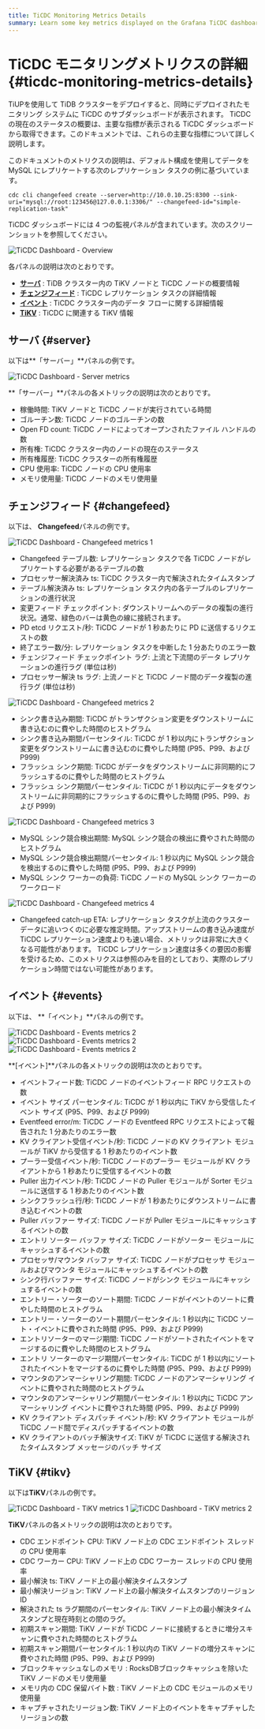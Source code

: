 ```yaml
---
title: TiCDC Monitoring Metrics Details
summary: Learn some key metrics displayed on the Grafana TiCDC dashboard.
---
```


# TiCDC モニタリングメトリクスの詳細 {#ticdc-monitoring-metrics-details}

TiUPを使用して TiDB クラスターをデプロイすると、同時にデプロイされたモニタリング システムに TiCDC のサブダッシュボードが表示されます。 TiCDC の現在のステータスの概要は、主要な指標が表示される TiCDC ダッシュボードから取得できます。このドキュメントでは、これらの主要な指標について詳しく説明します。

このドキュメントのメトリクスの説明は、デフォルト構成を使用してデータを MySQL にレプリケートする次のレプリケーション タスクの例に基づいています。

```shell
cdc cli changefeed create --server=http://10.0.10.25:8300 --sink-uri="mysql://root:123456@127.0.0.1:3306/" --changefeed-id="simple-replication-task"
```

TiCDC ダッシュボードには 4 つの監視パネルが含まれています。次のスクリーンショットを参照してください。

![TiCDC Dashboard - Overview](https://docs-download.pingcap.com/media/images/docs/ticdc/ticdc-dashboard-overview.png)

各パネルの説明は次のとおりです。

-   [**サーバ**](#server) : TiDB クラスター内の TiKV ノードと TiCDC ノードの概要情報
-   [**チェンジフィード**](#changefeed) : TiCDC レプリケーション タスクの詳細情報
-   [**イベント**](#events) : TiCDC クラスター内のデータ フローに関する詳細情報
-   [**TiKV**](#tikv) : TiCDC に関連する TiKV 情報

## サーバ {#server}

以下は**「サーバー」**パネルの例です。

![TiCDC Dashboard - Server metrics](https://docs-download.pingcap.com/media/images/docs/ticdc/ticdc-dashboard-server.png)

**「サーバー」**パネルの各メトリックの説明は次のとおりです。

-   稼働時間: TiKV ノードと TiCDC ノードが実行されている時間
-   ゴルーチン数: TiCDC ノードのゴルーチンの数
-   Open FD count: TiCDC ノードによってオープンされたファイル ハンドルの数
-   所有権: TiCDC クラスター内のノードの現在のステータス
-   所有権履歴: TiCDC クラスターの所有権履歴
-   CPU 使用率: TiCDC ノードの CPU 使用率
-   メモリ使用量: TiCDC ノードのメモリ使用量

## チェンジフィード {#changefeed}

以下は、 **Changefeed**パネルの例です。

![TiCDC Dashboard - Changefeed metrics 1](https://docs-download.pingcap.com/media/images/docs/ticdc/ticdc-dashboard-changefeed-1.png)

-   Changefeed テーブル数: レプリケーション タスクで各 TiCDC ノードがレプリケートする必要があるテーブルの数
-   プロセッサー解決済み ts: TiCDC クラスター内で解決されたタイムスタンプ
-   テーブル解決済み ts: レプリケーション タスク内の各テーブルのレプリケーションの進行状況
-   変更フィード チェックポイント: ダウンストリームへのデータの複製の進行状況。通常、緑色のバーは黄色の線に接続されます。
-   PD etcd リクエスト/秒: TiCDC ノードが 1 秒あたりに PD に送信するリクエストの数
-   終了エラー数/分: レプリケーション タスクを中断した 1 分あたりのエラー数
-   チェンジフィード チェックポイント ラグ: 上流と下流間のデータ レプリケーションの進行ラグ (単位は秒)
-   プロセッサー解決 ts ラグ: 上流ノードと TiCDC ノード間のデータ複製の進行ラグ (単位は秒)

![TiCDC Dashboard - Changefeed metrics 2](https://docs-download.pingcap.com/media/images/docs/ticdc/ticdc-dashboard-changefeed-2.png)

-   シンク書き込み期間: TiCDC がトランザクション変更をダウンストリームに書き込むのに費やした時間のヒストグラム
-   シンク書き込み期間パーセンタイル: TiCDC が 1 秒以内にトランザクション変更をダウンストリームに書き込むのに費やした時間 (P95、P99、および P999)
-   フラッシュ シンク期間: TiCDC がデータをダウンストリームに非同期的にフラッシュするのに費やした時間のヒストグラム
-   フラッシュ シンク期間パーセンタイル: TiCDC が 1 秒以内にデータをダウンストリームに非同期的にフラッシュするのに費やした時間 (P95、P99、および P999)

![TiCDC Dashboard - Changefeed metrics 3](https://docs-download.pingcap.com/media/images/docs/ticdc/ticdc-dashboard-changefeed-3.png)

-   MySQL シンク競合検出期間: MySQL シンク競合の検出に費やされた時間のヒストグラム
-   MySQL シンク競合検出期間パーセンタイル: 1 秒以内に MySQL シンク競合を検出するのに費やした時間 (P95、P99、および P999)
-   MySQL シンク ワーカーの負荷: TiCDC ノードの MySQL シンク ワーカーのワークロード

![TiCDC Dashboard - Changefeed metrics 4](https://docs-download.pingcap.com/media/images/docs/ticdc/ticdc-dashboard-changefeed-4.png)

-   Changefeed catch-up ETA: レプリケーション タスクが上流のクラスター データに追いつくのに必要な推定時間。アップストリームの書き込み速度が TiCDC レプリケーション速度よりも速い場合、メトリックは非常に大きくなる可能性があります。 TiCDC レプリケーション速度は多くの要因の影響を受けるため、このメトリクスは参照のみを目的としており、実際のレプリケーション時間ではない可能性があります。

## イベント {#events}

以下は、 **「イベント」**パネルの例です。

![TiCDC Dashboard - Events metrics 2](https://docs-download.pingcap.com/media/images/docs/ticdc/ticdc-dashboard-events-1.png) ![TiCDC Dashboard - Events metrics 2](https://docs-download.pingcap.com/media/images/docs/ticdc/ticdc-dashboard-events-2.png) ![TiCDC Dashboard - Events metrics 2](https://docs-download.pingcap.com/media/images/docs/ticdc/ticdc-dashboard-events-3.png)

**[イベント]**パネルの各メトリックの説明は次のとおりです。

-   イベントフィード数: TiCDC ノードのイベントフィード RPC リクエストの数
-   イベント サイズ パーセンタイル: TiCDC が 1 秒以内に TiKV から受信したイベント サイズ (P95、P99、および P999)
-   Eventfeed error/m: TiCDC ノードの Eventfeed RPC リクエストによって報告された 1 分あたりのエラー数
-   KV クライアント受信イベント/秒: TiCDC ノードの KV クライアント モジュールが TiKV から受信する 1 秒あたりのイベント数
-   プーラー受信イベント/秒: TiCDC ノードのプーラー モジュールが KV クライアントから 1 秒あたりに受信するイベントの数
-   Puller 出力イベント/秒: TiCDC ノードの Puller モジュールが Sorter モジュールに送信する 1 秒あたりのイベント数
-   シンクフラッシュ行/秒: TiCDC ノードが 1 秒あたりにダウンストリームに書き込むイベントの数
-   Puller バッファー サイズ: TiCDC ノードが Puller モジュールにキャッシュするイベントの数
-   エントリ ソーター バッファ サイズ: TiCDC ノードがソーター モジュールにキャッシュするイベントの数
-   プロセッサ/マウンタ バッファ サイズ: TiCDC ノードがプロセッサ モジュールおよびマウンタ モジュールにキャッシュするイベントの数
-   シンク行バッファー サイズ: TiCDC ノードがシンク モジュールにキャッシュするイベントの数
-   エントリー・ソーターのソート期間: TiCDC ノードがイベントのソートに費やした時間のヒストグラム
-   エントリー・ソーターのソート期間パーセンタイル: 1 秒以内に TiCDC ソート・イベントに費やされた時間 (P95、P99、および P999)
-   エントリソーターのマージ期間: TiCDC ノードがソートされたイベントをマージするのに費やした時間のヒストグラム
-   エントリ ソーターのマージ期間パーセンタイル: TiCDC が 1 秒以内にソートされたイベントをマージするのに費やした時間 (P95、P99、および P999)
-   マウンタのアンマーシャリング期間: TiCDC ノードのアンマーシャリング イベントに費やされた時間のヒストグラム
-   マウンタのアンマーシャリング期間パーセンタイル: 1 秒以内に TiCDC アンマーシャリング イベントに費やされた時間 (P95、P99、および P999)
-   KV クライアント ディスパッチ イベント/秒: KV クライアント モジュールが TiCDC ノード間でディスパッチするイベントの数
-   KV クライアントのバッチ解決サイズ: TiKV が TiCDC に送信する解決されたタイムスタンプ メッセージのバッチ サイズ

## TiKV {#tikv}

以下は**TiKV**パネルの例です。

![TiCDC Dashboard - TiKV metrics 1](https://docs-download.pingcap.com/media/images/docs/ticdc/ticdc-dashboard-tikv-1.png) ![TiCDC Dashboard - TiKV metrics 2](https://docs-download.pingcap.com/media/images/docs/ticdc/ticdc-dashboard-tikv-2.png)

**TiKV**パネルの各メトリックの説明は次のとおりです。

-   CDC エンドポイント CPU: TiKV ノード上の CDC エンドポイント スレッドの CPU 使用率
-   CDC ワーカー CPU: TiKV ノード上の CDC ワーカー スレッドの CPU 使用率
-   最小解決 ts: TiKV ノード上の最小解決タイムスタンプ
-   最小解決リージョン: TiKV ノード上の最小解決タイムスタンプのリージョンID
-   解決された ts ラグ期間のパーセンタイル: TiKV ノード上の最小解決タイムスタンプと現在時刻との間のラグ。
-   初期スキャン期間: TiKV ノードが TiCDC ノードに接続するときに増分スキャンに費やされた時間のヒストグラム
-   初期スキャン期間パーセンタイル: 1 秒以内の TiKV ノードの増分スキャンに費やされた時間 (P95、P99、および P999)
-   ブロックキャッシュなしのメモリ : RocksDBブロックキャッシュを除いた TiKV ノードのメモリ使用量
-   メモリ内の CDC 保留バイト数 : TiKV ノード上の CDC モジュールのメモリ使用量
-   キャプチャされたリージョン数: TiKV ノード上のイベントをキャプチャしたリージョンの数
